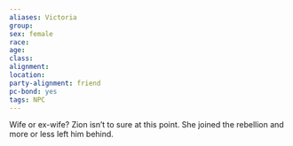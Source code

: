 ```yaml
---
aliases: Victoria
group: 
sex: female
race: 
age: 
class:
alignment:
location: 
party-alignment: friend
pc-bond: yes
tags: NPC
---
```


Wife or ex-wife? Zion isn’t to sure at this point. She joined the rebellion and more or less left him behind.  
